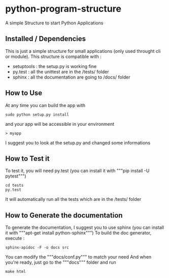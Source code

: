 python-program-structure
========================

A simple Structure to start Python Applications

Installed / Dependencies
-------------------------------------------

This is just a simple structure for small applications (only used throught cli or module).
This structure is compatible with :
 * setuptools : the setup.py is working fine
 * py.test : all the unittest are in the /tests/ folder
 * sphinx : all the documentation are going to /docs/ folder

How to Use
-------------------------------------------

At any time you can build the app with

    sudo python setup.py install

and your app will be accessible in your environment

    > myapp

I suggest you to look at the setup.py and changed some informations

How to Test it
-------------------------------------------

To test it, you will need py.test (you can install it with """pip install -U pytest""")

    cd tests
    py.test

It will automatically run all the tests which are in the /tests/ folder

How to Generate the documentation
-------------------------------------------

To generate the documentation, I suggest you to use sphinx (you can install it with """apt-get install python-sphinx""")
To build the doc generator, execute :

    sphinx-apidoc -F -o docs src

You can modify the """docs/conf.py""" to match your need
And when you're ready, just go to the """docs""" folder and run

    make html